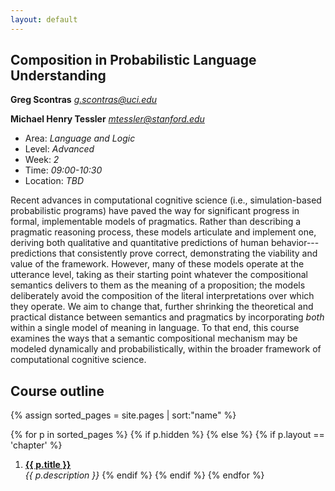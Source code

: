 ```yaml
---
layout: default
---
```


## Composition in Probabilistic Language Understanding

**Greg Scontras**
*g.scontras@uci.edu*

**Michael Henry Tessler**
*mtessler@stanford.edu*

  - Area: *Language and Logic*
  - Level: *Advanced*
  - Week: *2*
  - Time: *09:00-10:30*
  - Location: *TBD*

Recent advances in computational cognitive science (i.e., simulation-based probabilistic programs) have paved the way for significant progress in formal, implementable models of pragmatics. Rather than describing a pragmatic reasoning process, these models articulate and implement one, deriving both qualitative and quantitative predictions of human behavior---predictions that consistently prove correct, demonstrating the viability and value of the framework. However, many of these models operate at the utterance level, taking as their starting point whatever the compositional semantics delivers to them as the meaning of a proposition; the models deliberately avoid the composition of the literal interpretations over which they operate. We aim to change that, further shrinking the theoretical and practical distance between semantics and pragmatics by incorporating *both* within a single model of meaning in language. To that end, this course examines the ways that a semantic compositional mechanism may be modeled dynamically and probabilistically, within the broader framework of computational cognitive science.

## Course outline

{% assign sorted_pages = site.pages | sort:"name" %}

{% for p in sorted_pages %}
    {% if p.hidden %}
    {% else %}
        {% if p.layout == 'chapter' %}
1. **<a class="chapter-link" href="{{ site.baseurl }}{{ p.url }}">{{ p.title }}</a>**<br>
        <em>{{ p.description }}</em>
        {% endif %}
    {% endif %}
{% endfor %}
